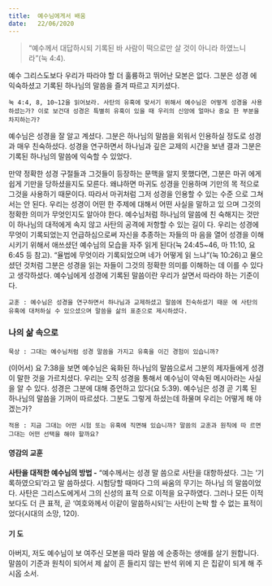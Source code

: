 ```yaml
---
title:  예수님에게서 배움
date:   22/06/2020
---
```


> <p></p>
> “예수께서 대답하시되 기록된 바 사람이 떡으로만 살 것이 아니라 하였느니라”(눅 4:4).

예수 그리스도보다 우리가 따라야 할 더 훌륭하고 뛰어난 모본은 없다. 그분은 성경
에 익숙하셨고 기록된 하나님의 말씀을 즐겨 따르고 지키셨다.

`눅 4:4, 8, 10~12을 읽어보라. 사탄의 유혹에 맞서기 위해서 예수님은 어떻게 성경을
사용하셨는가? 이로 보건대 성경은 특별히 유혹이 있을 때 우리의 신앙에 얼마나 중요
한 부분을 차지하는가?`

예수님은 성경을 잘 알고 계셨다. 그분은 하나님의 말씀을 외워서 인용하실 정도로
성경과 매우 친숙하셨다. 성경을 연구하면서 하나님과 깊은 교제의 시간을 보낸 결과
그분은 기록된 하나님의 말씀에 익숙할 수 있었다.

만약 정확한 성경 구절들과 그것들이 등장하는 문맥을 알지 못했다면, 그분은 마귀
에게 쉽게 기만을 당하셨을지도 모른다. 왜냐하면 마귀도 성경을 인용하며 기만의 목
적으로 그것을 사용하기 때문이다. 따라서 마귀처럼 그저 성경을 인용할 수 있는 수준
으로 그쳐서는 안 된다. 우리는 성경이 어떤 한 주제에 대해서 어떤 사실을 말하고 있
으며 그것의 정확한 의미가 무엇인지도 알아야 한다. 예수님처럼 하나님의 말씀에 친
숙해지는 것만이 하나님의 대적에게 속지 않고 사탄의 공격에 저항할 수 있는 길이
다. 우리는 성경에 무엇이 기록되었는지 언급하심으로써 자신을 추종하는 자들의 마
음을 열어 성경을 이해시키기 위해서 애쓰셨던 예수님의 모습을 자주 읽게 된다(눅
24:45~46, 마 11:10, 요 6:45 등 참고). “율법에 무엇이라 기록되었으며 네가 어떻게 읽
느냐”(눅 10:26)고 물으셨던 것처럼 그분은 성경을 읽는 자들이 그것의 정확한 의미를
이해하는 데 이를 수 있다고 생각하셨다. 예수님에게 성경에 기록된 말씀이란 우리가
살면서 따라야 하는 기준이다.

`교훈 : 예수님은 성경을 연구하면서 하나님과 교제하셨고 말씀에 친숙하셨기 때문
에 사탄의 유혹에 대처하실 수 있으셨으며 말씀을 삶의 표준으로 제시하셨다.`

### 나의 삶 속으로

`묵상 : 그대는 예수님처럼 성경 말씀을 가지고 유혹을 이긴 경험이 있습니까?`

(이어서) 요 7:38을 보면 예수님은 육화된 하나님의 말씀으로서 그분의 제자들에게
성경이 말한 것을 가르치셨다. 우리는 오직 성경을 통해서 예수님이 약속된 메시아라는
사실을 알 수 있다. 성경은 그분에 대해 증언하고 있다(요 5:39). 예수님은 성경 곧 기록
된 하나님의 말씀을 기꺼이 따르셨다. 그분도 그렇게 하셨는데 하물며 우리는 어떻게 해
야겠는가?

`적용 : 지금 그대는 어떤 시험 또는 유혹에 직면해 있습니까? 말씀의 교훈과 원칙에 따
르면 그대는 어떤 선택을 해야 할까요?`

#### 영감의 교훈

**사탄을 대적한 예수님의 방법 -** “예수께서는 성경 말
씀으로 사탄을 대항하셨다. 그는 ‘기록하였으되’라고 말
씀하셨다. 시험당할 때마다 그의 싸움의 무기는 하나님
의 말씀이었다. 사탄은 그리스도에게서 그의 신성의 표적
으로 이적을 요구하였다. 그러나 모든 이적보다도 더 큰
표적, 곧 ‘여호와께서 이같이 말씀하시되’는 사탄이 논박
할 수 없는 표적이었다(시대의 소망, 120).

#### 기 도

아버지, 저도 예수님이 보
여주신 모본을 따라 말씀
에 순종하는 생애를 살기
원합니다. 말씀이 기준과
원칙이 되어서 제 삶이 흔
들리지 않는 반석 위에 지
은 집같이 되게 해 주시옵
소서.